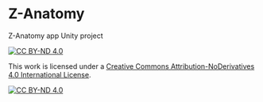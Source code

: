 # Z-Anatomy
Z-Anatomy app Unity project

[![CC BY-ND 4.0][cc-by-nd-shield]][cc-by-nd]

This work is licensed under a
[Creative Commons Attribution-NoDerivatives 4.0 International License][cc-by-nd].

[![CC BY-ND 4.0][cc-by-nd-image]][cc-by-nd]

[cc-by-nd]: [http://creativecommons.org/licenses/by-sa/4.0/](https://creativecommons.org/licenses/by-nc-nd/4.0/)
[cc-by-nd-image]: [https://licensebuttons.net/l/by-nd/4.0/88x31.png](https://licensebuttons.net/l/by-nd/4.0/88x31.png)
[cc-by-nd-shield]: [https://img.shields.io/badge/License-CC%20BY--SA%204.0-lightgrey.svg](https://img.shields.io/badge/License-CC%20BY--ND%204.0-lightgrey.svg)

